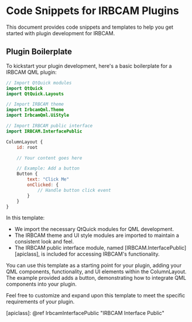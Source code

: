 # Code Snippets for IRBCAM Plugins

This document provides code snippets and templates to help you get started with plugin development for IRBCAM.

## Plugin Boilerplate

To kickstart your plugin development, here's a basic boilerplate for a IRBCAM QML plugin:

```qml
// Import QtQuick modules
import QtQuick
import QtQuick.Layouts

// Import IRBCAM theme
import IrbcamQml.Theme
import IrbcamQml.UiStyle

// Import IRBCAM public interface
import IRBCAM.InterfacePublic

ColumnLayout {
    id: root

    // Your content goes here

    // Example: Add a button
    Button {
        text: "Click Me"
        onClicked: {
            // Handle button click event
        }
    }
}
```

In this template:

- We import the necessary QtQuick modules for QML development.
- The IRBCAM theme and UI style modules are imported to maintain a consistent look and feel.
- The IRBCAM public interface module, named [IRBCAM.InterfacePublic][apiclass], is included for accessing IRBCAM's functionality.

You can use this template as a starting point for your plugin, adding your QML components, functionality, and UI elements within the ColumnLayout. The example provided adds a button, demonstrating how to integrate QML components into your plugin.

Feel free to customize and expand upon this template to meet the specific requirements of your plugin.

[apiclass]: @ref IrbcamInterfacePublic "IRBCAM Interface Public"